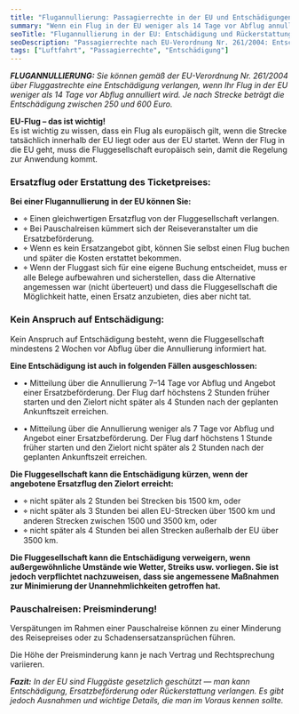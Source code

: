 ```yaml
---
title: "Flugannullierung: Passagierrechte in der EU und Entschädigungen"
summary: "Wenn ein Flug in der EU weniger als 14 Tage vor Abflug annulliert wird, können Sie eine Entschädigung zwischen 250 und 600 Euro verlangen. Außerdem besteht Anspruch auf Erstattung des Ticketpreises oder eine Ersatzbeförderung. Ausnahmen: rechtzeitige Mitteilung oder außergewöhnliche Umstände."
seoTitle: "Flugannullierung in der EU: Entschädigung und Rückerstattung"
seoDescription: "Passagierrechte nach EU-Verordnung Nr. 261/2004: Entschädigung bei Flugannullierung, Rückerstattung des Ticketpreises, Ersatzbeförderung und Ausnahmen."
tags: ["Luftfahrt", "Passagierrechte", "Entschädigung"]
---
```


_**FLUGANNULLIERUNG:** Sie können gemäß der EU-Verordnung Nr. 261/2004 über Fluggastrechte eine Entschädigung verlangen, wenn Ihr Flug in der EU weniger als 14 Tage vor Abflug annulliert wird. Je nach Strecke beträgt die Entschädigung zwischen 250 und 600 Euro._

**EU-Flug – das ist wichtig!**  
Es ist wichtig zu wissen, dass ein Flug als europäisch gilt, wenn die Strecke tatsächlich innerhalb der EU liegt oder aus der EU startet. Wenn der Flug in die EU geht, muss die Fluggesellschaft europäisch sein, damit die Regelung zur Anwendung kommt.

### Ersatzflug oder Erstattung des Ticketpreises:

**Bei einer Flugannullierung in der EU können Sie:**  
- ⌖ Einen gleichwertigen Ersatzflug von der Fluggesellschaft verlangen.  
- ⌖ Bei Pauschalreisen kümmert sich der Reiseveranstalter um die Ersatzbeförderung.  
- ⌖ Wenn es kein Ersatzangebot gibt, können Sie selbst einen Flug buchen und später die Kosten erstattet bekommen.  
- ⌖ Wenn der Fluggast sich für eine eigene Buchung entscheidet, muss er alle Belege aufbewahren und sicherstellen, dass die Alternative angemessen war (nicht überteuert) und dass die Fluggesellschaft die Möglichkeit hatte, einen Ersatz anzubieten, dies aber nicht tat.

### Kein Anspruch auf Entschädigung:

Kein Anspruch auf Entschädigung besteht, wenn die Fluggesellschaft mindestens 2 Wochen vor Abflug über die Annullierung informiert hat. 

**Eine Entschädigung ist auch in folgenden Fällen ausgeschlossen:**

- • Mitteilung über die Annullierung 7–14 Tage vor Abflug und Angebot einer Ersatzbeförderung. Der Flug darf höchstens 2 Stunden früher starten und den Zielort nicht später als 4 Stunden nach der geplanten Ankunftszeit erreichen.  

- • Mitteilung über die Annullierung weniger als 7 Tage vor Abflug und Angebot einer Ersatzbeförderung. Der Flug darf höchstens 1 Stunde früher starten und den Zielort nicht später als 2 Stunden nach der geplanten Ankunftszeit erreichen.  

**Die Fluggesellschaft kann die Entschädigung kürzen, wenn der angebotene Ersatzflug den Zielort erreicht:**  
- ⌖ nicht später als 2 Stunden bei Strecken bis 1500 km, oder  
- ⌖ nicht später als 3 Stunden bei allen EU-Strecken über 1500 km und anderen Strecken zwischen 1500 und 3500 km, oder  
- ⌖ nicht später als 4 Stunden bei allen Strecken außerhalb der EU über 3500 km.  

**Die Fluggesellschaft kann die Entschädigung verweigern, wenn außergewöhnliche Umstände wie Wetter, Streiks usw. vorliegen. Sie ist jedoch verpflichtet nachzuweisen, dass sie angemessene Maßnahmen zur Minimierung der Unannehmlichkeiten getroffen hat.**

### Pauschalreisen: Preisminderung!
Verspätungen im Rahmen einer Pauschalreise können zu einer Minderung des Reisepreises oder zu Schadensersatzansprüchen führen.  

Die Höhe der Preisminderung kann je nach Vertrag und Rechtsprechung variieren.

_**Fazit:** In der EU sind Fluggäste gesetzlich geschützt — man kann Entschädigung, Ersatzbeförderung oder Rückerstattung verlangen. Es gibt jedoch Ausnahmen und wichtige Details, die man im Voraus kennen sollte._

